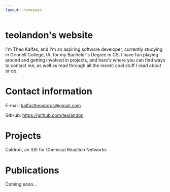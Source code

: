 ```yaml
---
layout: homepage
---
```


# teolandon's website

I'm Theo Kalfas, and I'm an aspiring software developer, currently studying in
Grinnell College, IA, for my Bachelor's Degree in CS. I have fun playing around
and getting involved in projects, and here's where you can find ways to contact
me, as well as read through all the recent cool stuff I read about or do.

# Contact information

E-mail: <kalfastheodoros@gmail.com>

GitHub: <https://github.com/teolandon>

# Projects

Caldron, an IDE for Chemical Reaction Networks

# Publications

Coming soon...
